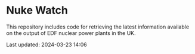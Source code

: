# Nuke Watch

This repository includes code for retrieving the latest information available on the output of EDF nuclear power plants in the UK.

Last updated: 2024-03-23 14:06